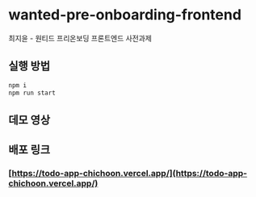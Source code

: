 # wanted-pre-onboarding-frontend

최지윤 - 원티드 프리온보딩 프론트엔드 사전과제

## 실행 방법

```sh
npm i
npm run start
```

## 데모 영상

## 배포 링크

### [https://todo-app-chichoon.vercel.app/](https://todo-app-chichoon.vercel.app/)
